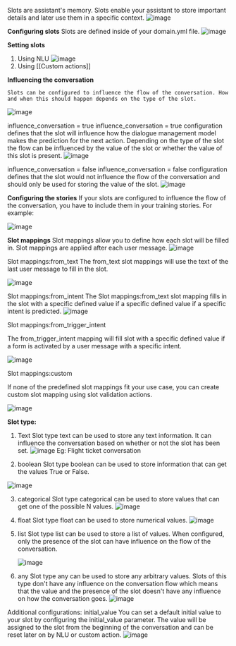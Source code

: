 Slots are assistant's memory. Slots enable your assistant to store important details and later use them in a specific context.
![image](/assets/Pasted%20image%2020230120075604.png)

**Configuring slots**
Slots are defined inside of your domain.yml file.
![image](/assets/Pasted%20image%2020230120075725.png)

**Setting slots**

1. Using NLU
   ![image](/assets/Pasted%20image%2020230120075856.png)
2. Using [[Custom actions]]

**Influencing the conversation**

    Slots can be configured to influence the flow of the conversation. How and when this should happen depends on the type of the slot.

![image](/assets/Pasted%20image%2020230120080203.png)

influence_conversation = true
influence_conversation = true configuration defines that the slot will influence how the dialogue management model makes the prediction for the next action. Depending on the type of the slot the flow can be influenced by the value of the slot or whether the value of this slot is present.
![image](/assets/Pasted%20image%2020230120080447.png)

influence_conversation = false
influence_conversation = false configuration defines that the slot would not influence the flow of the conversation and should only be used for storing the value of the slot.
![image](/assets/Pasted%20image%2020230120080757.png)

**Configuring the stories**
If your slots are configured to influence the flow of the conversation, you have to include them in your training stories. For example:

![image](/assets/Pasted%20image%2020230120080819.png)

**Slot mappings**
Slot mappings allow you to define how each slot will be filled in. Slot mappings are applied after each user message.
![image](/assets/Pasted%20image%2020230120081754.png)

Slot mappings:from_text
The from_text slot mappings will use the text of the last user message to fill in the slot.

![image](/assets/Pasted%20image%2020230120081841.png)

Slot mappings:from_intent
The Slot mappings:from_text slot mapping fills in the slot with a specific defined value if a specific defined value if a specific intent is predicted.
![image](/assets/Pasted%20image%2020230120082113.png)

Slot mappings:from_trigger_intent

The from_trigger_intent mapping will fill slot with a specific defined value if a form is activated by a user message with a specific intent.

![image](/assets/Pasted%20image%2020230120082206.png)

Slot mappings:custom

If none of the predefined slot mappings fit your use case, you can create custom slot mapping using slot validation actions.

![image](/assets/Pasted%20image%2020230120082414.png)

**Slot type:**

1. Text
   Slot type text can be used to store any text information. It can influence the conversation based on whether or not the slot has been set.
   ![image](/assets/Pasted%20image%2020230123080055.png)
   Eg: Flight ticket conversation

2. boolean
   Slot type boolean can be used to store information that can get the values True or False.

![image](/assets/Pasted%20image%2020230123080210.png)

3. categorical
   Slot type categorical can be used to store values that can get one of the possible N values.
   ![image](/assets/Pasted%20image%2020230123080451.png)
4. float
   Slot type float can be used to store numerical values.
   ![image](/assets/Pasted%20image%2020230123080541.png)

5. list
   Slot type list can be used to store a list of values. When configured, only the presence of the slot can have influence on the flow of the conversation.

   ![image](/assets/Pasted%20image%2020230123080658.png)

6. any
   Slot type any can be used to store any arbitrary values. Slots of this type don't have any influence on the conversation flow which means that the value and the presence of the slot doesn't have any influence on how the conversation goes.
   ![image](/assets/Pasted%20image%2020230123080950.png)

Additional configurations: initial_value
You can set a default initial value to your slot by configuring the initial_value parameter. The value will be assigned to the slot from the beginning of the conversation and can be reset later on by NLU or custom action.
![image](/assets/Pasted%20image%2020230123081220.png)

